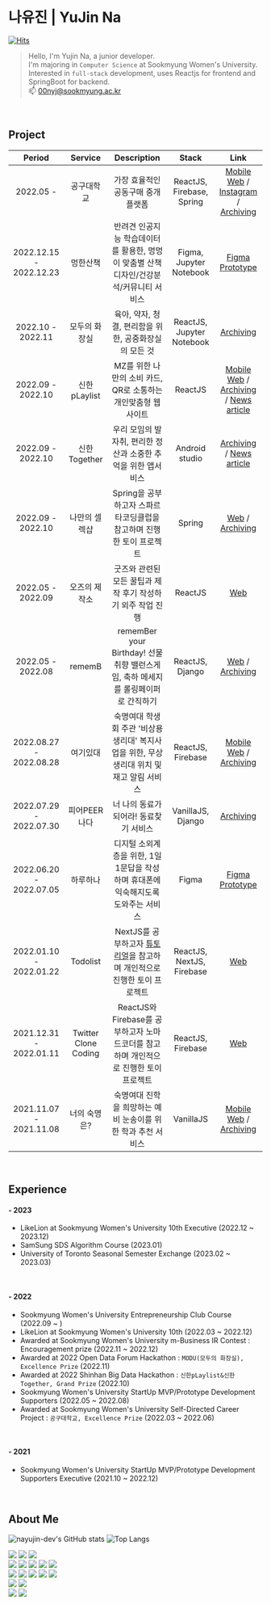 
<div>
  
# 나유진 | YuJin Na
  [![Hits](https://hits.seeyoufarm.com/api/count/incr/badge.svg?url=https%3A%2F%2Fgithub.com%2Fnayujin-dev&count_bg=%23F3B5F7&title_bg=%23D7D4D4&icon=&icon_color=%23E7E7E7&title=hits&edge_flat=false)](https://hits.seeyoufarm.com)
> Hello, I'm Yujin Na, a junior developer.<br/>
  I'm majoring in `Computer Science` at Sookmyung Women's University.<br/>
  Interested in `full-stack` development, uses Reactjs for frontend and SpringBoot for backend. <br/>
📫 00nyj@sookmyung.ac.kr
<br/>
  
## Project
|Period|Service|Description|Stack|Link|
|:---:|:---:|:---:|:---:|:---:|
|2022.05 -|공구대학교|가장 효율적인 공동구매 중개 플랫폼|ReactJS, Firebase, Spring|[Mobile Web](https://csscwave.netlify.app/) / [Instagram](https://www.instagram.com/cwave_/?igshid=YmMyMTA2M2Y%3D) / [Archiving](https://github.com/cwave-org/cwave)|
|2022.12.15 - 2022.12.23|멍한산책|반려견 인공지능 학습데이터를 활용한, 멍멍이 맞춤별 산책디자인/건강분석/커뮤니티 서비스|Figma, Jupyter Notebook|[Figma Prototype](https://www.figma.com/proto/GvL3rEVCXEAqawCt1spaAW/%EB%A9%8D%ED%95%9C%EC%82%B0%EC%B1%85?page-id=0%3A1&node-id=66%3A8&viewport=466%2C320%2C0.62&scaling=scale-down&starting-point-node-id=66%3A8&show-proto-sidebar=1)|
|2022.10 - 2022.11|모두의 화장실|육아, 약자, 청결, 편리함을 위한, 공중화장실의 모든 것|ReactJS, Jupyter Notebook|[Archiving](https://github.com/cwave-org/MODU)|
|2022.09 - 2022.10|신한 pLaylist|MZ를 위한 나만의 소비 카드, QR로 소통하는 개인맞춤형 웹사이트|ReactJS|[Mobile Web](https://splaylist.netlify.app/1) / [Archiving](https://github.com/cwave-org/S-pLayList) / [News article](http://www.choicenews.co.kr/news/articleView.html?idxno=106137)|
|2022.09 - 2022.10|신한 Together|우리 모임의 발자취, 편리한 정산과 소중한 추억을 위한 앱서비스|Android studio|[Archiving](https://github.com/cwave-org/S-Together) / [News article](http://www.choicenews.co.kr/news/articleView.html?idxno=106137)|
|2022.09 - 2022.10|나만의 셀렉샵|Spring을 공부하고자 스파르타코딩클럽을 참고하며 진행한 토이 프로젝트|Spring|[Web](http://yujindev.shop) / [Archiving](https://github.com/nayujin-dev/likelion_Server_Spring)|
|2022.05 - 2022.09|오즈의 제작소|굿즈와 관련된 모든 꿀팁과 제작 후기 작성하기 외주 작업 진행|ReactJS|[Web](https://ozjejakso.com/)|
|2022.05 - 2022.08|rememB|rememBer your Birthday! 선물취향 밸런스게임, 축하 메세지를 롤링페이퍼로 간직하기|ReactJS, Django|[Web](http://remeb.site/) / [Archiving](https://likelion.notion.site/rememB-dc8199695df245c5bf057d770216c5ea)|
|2022.08.27 - 2022.08.28|여기있대|숙명여대 학생회 주관 '비상용 생리대' 복지사업을 위한, 무상 생리대 위치 및 재고 알림 서비스|ReactJS, Firebase|[Mobile Web](https://nayangna.netlify.app/#/) / [Archiving](https://github.com/Sookmyung-Software-Hackathon/Team10_naYangna)|
|2022.07.29 - 2022.07.30|피어PEER나다|너 나의 동료가 되어라! 동료찾기 서비스|VanillaJS, Django|[Archiving](https://github.com/HERETHON1)|
|2022.06.20 - 2022.07.05|하루하나|디지털 소외계층을 위한, 1일1문답을 작성하며 휴대폰에 익숙해지도록 도와주는 서비스|Figma|[Figma Prototype](https://www.figma.com/proto/IM9PLh1xkJtSB12tLZ9Ra0/%EC%B4%88%EA%B8%B0%EB%94%94%EC%9E%90%EC%9D%B8?page-id=0%3A1&node-id=27%3A13&viewport=490%2C42%2C0.09&scaling=scale-down&starting-point-node-id=27%3A13&show-proto-sidebar=1)|
|2022.01.10 - 2022.01.22|Todolist|NextJS를 공부하고자 [튜토리얼](https://nextjs.org/learn/foundations/about-nextjs?utm_source=next-site&utm_medium=homepage-cta&utm_campaign=next-website)을 참고하며 개인적으로 진행한 토이 프로젝트|ReactJS, NextJS, Firebase|[Web](https://nextjs-todolist-2xq0z1x7d-nayujin-dev.vercel.app/)|
|2021.12.31 - 2022.01.11|Twitter Clone Coding|ReactJS와 Firebase를 공부하고자 노마드코더를 참고하며 개인적으로 진행한 토이 프로젝트|ReactJS, Firebase|[Web](https://cwave-org.github.io/nwitter_YujinNa)|
|2021.11.07 - 2021.11.08|너의 숙명은?|숙명여대 진학을 희망하는 예비 눈송이를 위한 학과 추천 서비스|VanillaJS|[Mobile Web](https://lookforyoursookmyung.netlify.app/) / [Archiving](https://github.com/Sookmyung-Software-Hackathon/TEAM21)|
<br/>
  
## Experience
#### - 2023
- LikeLion at Sookmyung Women's University 10th Executive (2022.12 ~ 2023.12) 
- SamSung SDS Algorithm Course (2023.01)
- University of Toronto Seasonal Semester Exchange (2023.02 ~ 2023.03) 
<br/>
  
#### - 2022
- Sookmyung Women's University Entrepreneurship Club Course (2022.09 ~ )
- LikeLion at Sookmyung Women's University 10th (2022.03 ~ 2022.12)
- Awarded at Sookmyung Women's University m-Business IR Contest : Encouragement prize (2022.11 ~ 2022.12)
- Awarded at 2022 Open Data Forum Hackathon : `MODU(모두의 화장실), Excellence Prize` (2022.11)
- Awarded at 2022 Shinhan Big Data Hackathon : `신한pLaylist&신한Together, Grand Prize` (2022.10)
- Sookmyung Women's University StartUp MVP/Prototype Development Supporters (2022.05 ~ 2022.08)
- Awarded at Sookmyung Women's University Self-Directed Career Project : `공구대학교, Excellence Prize` (2022.03 ~ 2022.06)

<br/>
  
#### - 2021
- Sookmyung Women's University StartUp MVP/Prototype Development Supporters Executive (2021.10 ~ 2022.12)
 
<br/>

## About Me
  
![nayujin-dev's GitHub stats](https://github-readme-stats.vercel.app/api?username=nayujin-dev&show_icons=true&count_private=true&theme=cobalt) ![Top Langs](https://github-readme-stats.vercel.app/api/top-langs/?username=nayujin-dev&layout=compact&count_private=true&theme=cobalt) 
</div>
<!---
nayujin-dev/nayujin-dev is a ✨ special ✨ repository because its `README.md` (this file) appears on your GitHub profile.
You can click the Preview link to take a look at your changes.
--->
<div> 
  <img src="https://img.shields.io/badge/java-007396?style=for-the-badge&logo=java&logoColor=white"> 
  <img src="https://img.shields.io/badge/c++-00599C?style=for-the-badge&logo=c%2B%2B&logoColor=white">
  <img src="https://img.shields.io/badge/python-3776AB?style=for-the-badge&logo=python&logoColor=white"> 
  <br>
  <img src="https://img.shields.io/badge/react-61DAFB?style=for-the-badge&logo=react&logoColor=black"> 
  <img src="https://img.shields.io/badge/bootstrap-7952B3?style=for-the-badge&logo=bootstrap&logoColor=white">
  <img src="https://img.shields.io/badge/html5-E34F26?style=for-the-badge&logo=html5&logoColor=white"> 
  <img src="https://img.shields.io/badge/css-1572B6?style=for-the-badge&logo=css3&logoColor=white"> 
  <img src="https://img.shields.io/badge/javascript-F7DF1E?style=for-the-badge&logo=javascript&logoColor=black"> 
  <br>
   <img src="https://img.shields.io/badge/spring-6DB33F?style=for-the-badge&logo=spring&logoColor=white"> 
  <img src="https://img.shields.io/badge/django-092E20?style=for-the-badge&logo=django&logoColor=white">  
  <img src="https://img.shields.io/badge/mysql-4479A1?style=for-the-badge&logo=mysql&logoColor=white"> 
  <img src="https://img.shields.io/badge/mariaDB-003545?style=for-the-badge&logo=mariaDB&logoColor=white"> 
  <img src="https://img.shields.io/badge/firebase-FFCA28?style=for-the-badge&logo=firebase&logoColor=white">
  <br>

  <img src="https://img.shields.io/badge/linux-FCC624?style=for-the-badge&logo=linux&logoColor=black"> 
  <img src="https://img.shields.io/badge/amazonaws-232F3E?style=for-the-badge&logo=amazonaws&logoColor=white"> 
  <br>
  
  <img src="https://img.shields.io/badge/github-181717?style=for-the-badge&logo=github&logoColor=white">
  <img src="https://img.shields.io/badge/git-F05032?style=for-the-badge&logo=git&logoColor=white">
  <br>
</div>


